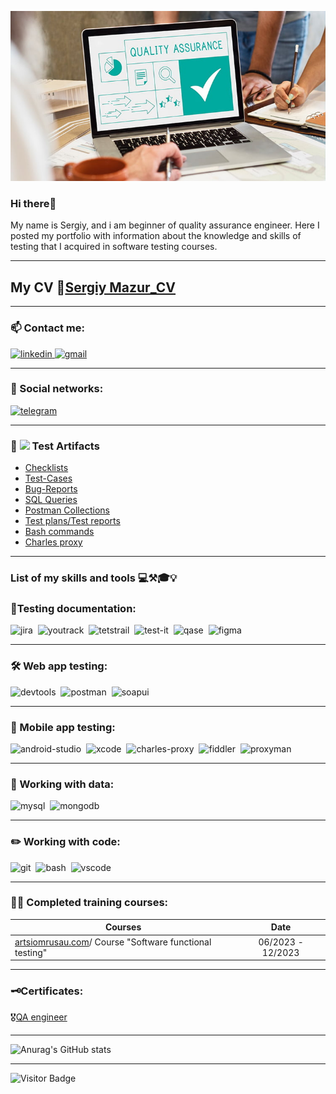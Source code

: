 ![Header](https://github.com/SergTestcom/sergtestcom/blob/main/logo/Logo.jpg)

### Hi there👋
My name is Sergiy, and i am beginner of quality assurance engineer. Here I posted my portfolio with information about the knowledge and skills of testing that I acquired in software testing courses.

---

## My CV 📄[Sergiy Mazur_CV](https://docs.google.com/document/d/1p44ZBuv8--GtMtqCjP5Ta47tKGjP5wvmuZGq3NzNiYA/edit)

---

### 📫 Contact me: 

<div id="badges"> 
  <a href="https://www.linkedin.com/in/sergiy-mazur-7149b3108/" target="_blank">
      <img src="https://cdn-icons-png.flaticon.com/512/2504/2504799.png" width="40" height="40" alt="linkedin" />
    </a>
    <a href="mailto:testercrocs@gmail.com" target="_blank">
    <img src="https://img.icons8.com/?size=48&id=qyRpAggnV0zH&format=png" width="40" height="40" alt="gmail" />
    </a>
  </div>

---

### 🤝 Social networks:

  <div id="badges">
    <a href="https://t.me/Moonstartester" target="_blank">
      <img src="https://cdn-icons-png.flaticon.com/512/2111/2111646.png" width="40" height="40" alt="telegram" />
    </a>
  </div>

---

###  📁 <img src="https://fonts.gstatic.com/s/e/notoemoji/latest/1f419/512.webp" height="25" > Test Artifacts

- [Checklists](https://github.com/SergTestcom/Checklist)
- [Test-Cases](https://github.com/SergTestcom/Test-cases)
- [Bug-Reports](https://github.com/SergTestcom/Bug-reports)
- [SQL Queries](https://github.com/SergTestcom/SQL)
- [Postman Collections](https://github.com/SergTestcom/Postman)
- [Test plans/Test reports ](https://github.com/SergTestcom/Test-plans-reports)
- [Bash commands](https://github.com/SergTestcom/Bash)
- [Charles proxy](https://github.com/SergTestcom/Charles)


---

### List of my skills and tools 💻⚒️🎓💡

### 📁Testing documentation:

<div>
  <img src="https://cdn.jsdelivr.net/gh/devicons/devicon/icons/jira/jira-original.svg" title="jira" alt="jira" width="40" height="40"/>&nbsp
  <img src="https://upload.wikimedia.org/wikipedia/commons/thumb/8/8d/YouTrack_Icon.svg/1024px-YouTrack_Icon.svg.png?20200803082248" title="youtrack" alt="youtrack" width="40" height="40"/>&nbsp
  <img src="https://codahosted.io/packs/21236/unversioned/assets/LOGO/ba1091c59bab89cd2fd0f289622731fe16113d7b00905abe64759c313a4b73b76c1b0426076ed76cb74752234c734131df46992d5b8b48fc13e264240e4f7119f736cfeb64df36ded54b5cbf6198b9cadedf18dd0cac5c7dbcd16e6336c29363cd1292ba" title="testrail" alt="tetstrail" width="40" height="40"/>&nbsp
  <img src="https://docs.testit.software/images/testit_logo_icon.png" title="test-it" alt="test-it" width="40" height="40"/>&nbsp
  <img src="https://luna1.co/eb0187.png" title="qase" alt="qase" width="40" height="40"/>&nbsp
  <img src="https://cdn.jsdelivr.net/gh/devicons/devicon/icons/figma/figma-original.svg" title="figma" alt="figma" width="40" height="40"/>&nbsp
</div>

---

### 🛠 Web app testing:

<div>
  <img src="https://d33wubrfki0l68.cloudfront.net/38b5c953a4667366685d55db55d057c86db1fc54/a0fdc/static/acae6b24d940347661ca901ea07f47c1/chrome-dev-logo-icon.png" title="devtools" alt="devtools" width="40" height="40"/>&nbsp
  <img src="https://seeklogo.com/images/P/postman-logo-0087CA0D15-seeklogo.com.png" title="postman" alt="postman" width="40" height="40"/>&nbsp
  <img src="https://static0.smartbear.co/smartbearbrand/media/images/home/soapui-icon.svg" title="soapui" alt="soapui" width="40" height="40"/>&nbsp
</div>

---

### 📱 Mobile app testing:

<div>
  <img src="https://cdn.jsdelivr.net/gh/devicons/devicon/icons/androidstudio/androidstudio-original.svg" title="android-studio" alt="android-studio" width="40" height="40"/>&nbsp
  <img src="https://cdn.jsdelivr.net/gh/devicons/devicon/icons/xcode/xcode-original.svg" title="xcode" alt="xcode" width="40" height="40"/>&nbsp
  <img src="https://cdn.icon-icons.com/icons2/3053/PNG/512/charles_proxy_macos_bigsur_icon_190302.png" title="charles-proxy" alt="charles-proxy" width="40" height="40"/>&nbsp
  <img src="https://www.megaleechers.com/storage/Fiddler-Everywhere-Icon.png" title="fiddler" alt="fiddler" width="40" height="40"/>&nbsp
  <img src="https://pbs.twimg.com/profile_images/1589614420766126080/slAIVDtr_400x400.jpg" title="proxyman" alt="proxyman" width="40" height="40"/>&nbsp
</div>


---

### 💾 Working with data:

<div>
  <img src="https://cdn.jsdelivr.net/gh/devicons/devicon/icons/mysql/mysql-original.svg" title="mysql" alt="mysql" width="40" height="40"/>&nbsp
  <img src="https://cdn.jsdelivr.net/gh/devicons/devicon/icons/mongodb/mongodb-original.svg" title="mongodb" alt="mongodb" width="40" height="40"/>&nbsp
</div>

---

### ✏️ Working with code:

<div>
  <img src="https://cdn.jsdelivr.net/gh/devicons/devicon/icons/git/git-original.svg" title="git" alt="git" width="40" height="40"/>&nbsp
  <img src="https://upload.wikimedia.org/wikipedia/commons/thumb/4/4b/Bash_Logo_Colored.svg/1024px-Bash_Logo_Colored.svg.png?20180723054350" title="bash" alt="bash" width="40" height="40"/>&nbsp
  <img src="https://cdn.jsdelivr.net/gh/devicons/devicon/icons/vscode/vscode-original.svg" title="vscode" alt="vscode" width="40" height="40"/>&nbsp
  
</div>

---

### 👨‍🎓 Completed training courses:

| Courses                                                           | Date              |
| ----------------------------------------------------------------| :---------------: |
| [artsiomrusau.com](https://artsiomrusau.com/)/ Course "Software functional testing"              | 06/2023 - 12/2023 |

---

### 🗝️Certificates:

🎖[QA engineer](https://v2.coreapp.ai/certificate/pdf/65855a14a79c86b0aa6e307c)

---

![Anurag's GitHub stats](https://github-readme-stats.vercel.app/api?username=SergTestcom&show_icons=true&theme=radical)

---

![Visitor Badge](https://visitor-badge.laobi.icu/badge?page_id=SergTestcom)
